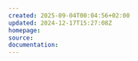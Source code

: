 ```yaml
---
created: 2025-09-04T00:04:56+02:00
updated: 2024-12-17T15:27:08Z
homepage: 
source: 
documentation: 
---
```

